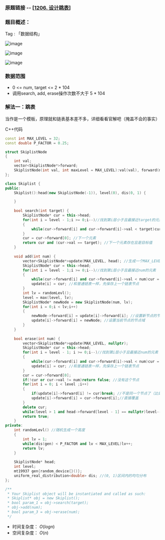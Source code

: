 ### 原题链接 -- [[1206. 设计跳表](https://leetcode.cn/problems/design-skiplist/)]

### 题目概述：
Tag : 「数据结构」

![image](https://user-images.githubusercontent.com/99656524/236863037-ca264df4-1b64-4d9c-b365-65778afa1fcc.png)

![image](https://user-images.githubusercontent.com/99656524/236863086-4dbb76c7-5f92-4ba3-a086-b052d2c260e6.png)

![image](https://user-images.githubusercontent.com/99656524/236863131-a2463345-67d2-4f38-ae50-83efecb546a4.png)

### 数据范围
* 0 <= num, target <= 2 * 104
* 调用search, add,  erase操作次数不大于 5 * 104 

### 解法一：跳表
当作是一个模板，原理就和链表基本差不多，详细看看官解吧（掩盖不会的事实）

C++代码
```cpp
const int MAX_LEVEL = 32;
const double P_FACTOR = 0.25;

struct SkiplistNode
{
    int val;
    vector<SkiplistNode*>forward;
    SkiplistNode(int val, int maxLevel = MAX_LEVEL):val(val), forward(maxLevel, nullptr) {}
};

class Skiplist {
public:
    Skiplist():head(new SkiplistNode(-1)), level(0), dis(0, 1) {

    }
    
    bool search(int target) {
        SkiplistNode* cur = this->head;
        for(int i = level - 1;i >= 0;i--)//找到第i层小于且最接近target的元素
        {
            while(cur->forward[i] and cur->forward[i]->val < target)cur = cur->forward[i];
        }
        cur = cur->forward[0]; //下一个元素
        return cur and (cur->val == target); //下一个元素存在且是目标值
    }
    
    void add(int num) {
        vector<SkiplistNode*>update(MAX_LEVEL, head); //生成一个MAX_LEVEL层的空指针
        SkiplistNode* cur = this->head;
        for(int i = level - 1;i >= 0;i--)//找到第i层小于且最接近num的元素
        {
            while(cur->forward[i] and cur->forward[i]->val < num)cur = cur->forward[i];
            update[i] = cur; //和普通链表一样，先保存上一个链表节点
        }
        int lv = randomLevl();
        level = max(level, lv);
        SkiplistNode* newNode = new SkiplistNode(num, lv);
        for(int i = 0;i < lv;i++)
        {
            newNode->forward[i] = update[i]->forward[i]; //设置新节点的节点域
            update[i]->forward[i] = newNode; //设置当前节点的节点域
        }
    }
    
    bool erase(int num) {
        vector<SkiplistNode*>update(MAX_LEVEL, nullptr);
        SkiplistNode* cur = this->head;
        for(int i = level - 1; i >= 0;i--)//找到第i层小于且最接近num的元素
        {
            while(cur->forward[i] and cur->forward[i]->val < num)cur = cur->forward[i];
            update[i] = cur; //和普通链表一样，先保存上一个链表节点
        }
        cur = cur->forward[0];
        if(!cur or cur->val != num)return false; //没有这个节点
        for(int i = 0; i < level ;i++)
        {
            if(update[i]->forward[i] != cur)break; //不是同一个节点了（比如层数比设置的高之后就不需要管了）
            update[i]->forward[i] = cur->forward[i];//直接覆盖
        }
        delete cur;
        while(level > 1 and head->forward[level - 1] == nullptr)level--; //更新当前最高层
        return true;
    }
private:
    int randomLevl() //随机生成一个高度
    {
        int lv = 1;
        while(dis(gen) < P_FACTOR and lv < MAX_LEVEL)lv++;
        return lv;
    }
    
    SkiplistNode* head;
    int level;
    mt19937 gen{random_device{}()};
    uniform_real_distribution<double> dis; //(0, 1)区间内的均匀分布
};

/**
 * Your Skiplist object will be instantiated and called as such:
 * Skiplist* obj = new Skiplist();
 * bool param_1 = obj->search(target);
 * obj->add(num);
 * bool param_3 = obj->erase(num);
 */
```
* 时间复杂度： $O(logn)$
* 空间复杂度： $O(n)$ 
